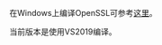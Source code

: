 在Windows上编译OpenSSL可参考[这里](https://github.com/gokutek/openssl/blob/master/NOTES-WINDOWS.md#native-builds-using-visual-c++)。

当前版本是使用VS2019编译。

